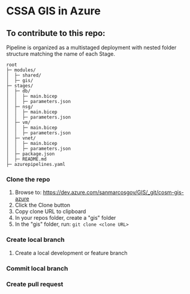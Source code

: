 # CSSA GIS in Azure

## To contribute to this repo:

Pipeline is organized as a multistaged deployment with nested folder structure matching the name of each Stage. 
```
root
├─ modules/
│  ├─ shared/
│  ├─ gis/
├─ stages/
│  ├─ db/
│  │  ├─ main.bicep
│  │  ├─ parameters.json
│  ├─ nsg/
│  │  ├─ main.bicep
│  │  ├─ parameters.json
│  ├─ vm/
│  │  ├─ main.bicep
│  │  ├─ parameters.json
│  ├─ vnet/
│  │  ├─ main.bicep
│  │  ├─ parameters.json
│  ├─ package.json
│  ├─ README.md
├─ azurepipelines.yaml
```
### Clone the repo

1. Browse to: https://dev.azure.com/sanmarcosgov/GIS/_git/cosm-gis-azure
1. Click the Clone button
1. Copy clone URL to clipboard
1. In your repos folder, create a "gis" folder
1. In the "gis" folder, run: `git clone <clone URL>`

### Create local branch

1. Create a local development or feature branch

### Commit local branch

### Create pull request
